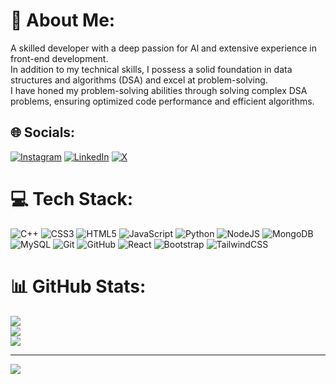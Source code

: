 # 💫 About Me:
A skilled developer with a deep passion for Al and extensive experience in front-end development.<br>In addition to my technical skills, I possess a solid foundation in data structures and algorithms (DSA) and excel at problem-solving.<br> I have honed my problem-solving abilities through solving complex DSA problems, ensuring optimized code performance and efficient algorithms.


## 🌐 Socials:
[![Instagram](https://img.shields.io/badge/Instagram-%23E4405F.svg?logo=Instagram&logoColor=white)](https://instagram.com/https://www.instagram.com/dp_thakur___07/) [![LinkedIn](https://img.shields.io/badge/LinkedIn-%230077B5.svg?logo=linkedin&logoColor=white)](https://www.linkedin.com/in/durgaprasad-parmar-107567227/) [![X](https://img.shields.io/badge/X-black.svg?logo=X&logoColor=white)](https://x.com/https://x.com/dpthakur56949) 

# 💻 Tech Stack:
![C++](https://img.shields.io/badge/c++-%2300599C.svg?style=for-the-badge&logo=c%2B%2B&logoColor=white) ![CSS3](https://img.shields.io/badge/css3-%231572B6.svg?style=for-the-badge&logo=css3&logoColor=white) ![HTML5](https://img.shields.io/badge/html5-%23E34F26.svg?style=for-the-badge&logo=html5&logoColor=white) ![JavaScript](https://img.shields.io/badge/javascript-%23323330.svg?style=for-the-badge&logo=javascript&logoColor=%23F7DF1E) ![Python](https://img.shields.io/badge/python-3670A0?style=for-the-badge&logo=python&logoColor=ffdd54) ![NodeJS](https://img.shields.io/badge/node.js-6DA55F?style=for-the-badge&logo=node.js&logoColor=white) ![MongoDB](https://img.shields.io/badge/MongoDB-%234ea94b.svg?style=for-the-badge&logo=mongodb&logoColor=white) ![MySQL](https://img.shields.io/badge/mysql-4479A1.svg?style=for-the-badge&logo=mysql&logoColor=white) ![Git](https://img.shields.io/badge/git-%23F05033.svg?style=for-the-badge&logo=git&logoColor=white) ![GitHub](https://img.shields.io/badge/github-%23121011.svg?style=for-the-badge&logo=github&logoColor=white) ![React](https://img.shields.io/badge/react-%2320232a.svg?style=for-the-badge&logo=react&logoColor=%2361DAFB) ![Bootstrap](https://img.shields.io/badge/bootstrap-%238511FA.svg?style=for-the-badge&logo=bootstrap&logoColor=white) ![TailwindCSS](https://img.shields.io/badge/tailwindcss-%2338B2AC.svg?style=for-the-badge&logo=tailwind-css&logoColor=white)
# 📊 GitHub Stats:
![](https://github-readme-stats.vercel.app/api?username=Dp-Thakur-07&theme=dark&hide_border=false&include_all_commits=true&count_private=false)<br/>
![](https://github-readme-streak-stats.herokuapp.com/?user=Dp-Thakur-07&theme=dark&hide_border=false)<br/>
![](https://github-readme-stats.vercel.app/api/top-langs/?username=Dp-Thakur-07&theme=dark&hide_border=false&include_all_commits=true&count_private=false&layout=compact)

---
[![](https://visitcount.itsvg.in/api?id=Dp-Thakur-07&icon=0&color=0)](https://visitcount.itsvg.in)

<!-- Proudly created with GPRM ( https://gprm.itsvg.in ) -->
